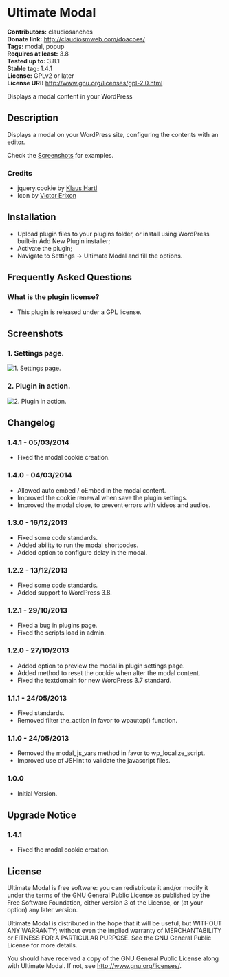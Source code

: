 # Ultimate Modal #
**Contributors:** claudiosanches  
**Donate link:** http://claudiosmweb.com/doacoes/  
**Tags:** modal, popup  
**Requires at least:** 3.8  
**Tested up to:** 3.8.1  
**Stable tag:** 1.4.1  
**License:** GPLv2 or later  
**License URI:** http://www.gnu.org/licenses/gpl-2.0.html  

Displays a modal content in your WordPress

## Description ##

Displays a modal on your WordPress site, configuring the contents with an editor.

Check the [Screenshots](http://wordpress.org/plugins/ultimate-modal/screenshots/) for examples.

### Credits ###

* jquery.cookie by [Klaus Hartl](https://github.com/carhartl)
* Icon by [Victor Erixon](http://www.iconfinder.com/iconsets/eightyshades)

## Installation ##

* Upload plugin files to your plugins folder, or install using WordPress built-in Add New Plugin installer;
* Activate the plugin;
* Navigate to Settings -> Ultimate Modal and fill the options.

## Frequently Asked Questions ##

### What is the plugin license? ###

* This plugin is released under a GPL license.

## Screenshots ##

### 1. Settings page. ###
![1. Settings page.](http://s.wordpress.org/extend/plugins/ultimate-modal/screenshot-1.png)

### 2. Plugin in action. ###
![2. Plugin in action.](http://s.wordpress.org/extend/plugins/ultimate-modal/screenshot-2.png)


## Changelog ##

### 1.4.1 - 05/03/2014 ###

* Fixed the modal cookie creation.

### 1.4.0 - 04/03/2014 ###

* Allowed auto embed / oEmbed in the modal content.
* Improved the cookie renewal when save the plugin settings.
* Improved the modal close, to prevent errors with videos and audios.

### 1.3.0 - 16/12/2013 ###

* Fixed some code standards.
* Added ability to run the modal shortcodes.
* Added option to configure delay in the modal.

### 1.2.2 - 13/12/2013 ###

* Fixed some code standards.
* Added support to WordPress 3.8.

### 1.2.1 - 29/10/2013 ###

* Fixed a bug in plugins page.
* Fixed the scripts load in admin.

### 1.2.0 - 27/10/2013 ###

* Added option to preview the modal in plugin settings page.
* Added method to reset the cookie when alter the modal content.
* Fixed the textdomain for new WordPress 3.7 standard.

### 1.1.1 - 24/05/2013 ###

* Fixed standards.
* Removed filter the_action in favor to wpautop() function.

### 1.1.0 - 24/05/2013 ###

* Removed the modal_js_vars method in favor to wp_localize_script.
* Improved use of JSHint to validate the javascript files.

### 1.0.0 ###

* Initial Version.

## Upgrade Notice ##

### 1.4.1 ###

* Fixed the modal cookie creation.

## License ##

Ultimate Modal is free software: you can redistribute it and/or modify it under the terms of the GNU General Public License as published by the Free Software Foundation, either version 3 of the License, or (at your option) any later version.

Ultimate Modal is distributed in the hope that it will be useful, but WITHOUT ANY WARRANTY; without even the implied warranty of MERCHANTABILITY or FITNESS FOR A PARTICULAR PURPOSE. See the GNU General Public License for more details.

You should have received a copy of the GNU General Public License along with Ultimate Modal. If not, see <http://www.gnu.org/licenses/>.
